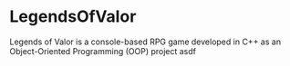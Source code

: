 # LegendsOfValor
Legends of Valor is a console-based RPG game developed in C++ as an Object-Oriented Programming (OOP) project
asdf